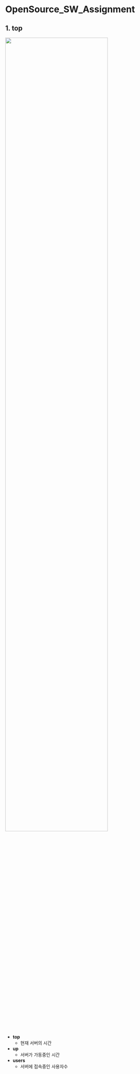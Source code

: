 OpenSource_SW_Assignment
=============

## 1. top
<img src = "https://img1.daumcdn.net/thumb/R1280x0/?scode=mtistory2&fname=https%3A%2F%2Fblog.kakaocdn.net%2Fdn%2Fci8zKv%2Fbtq2CIKurSw%2FHL8qM97SxJkGY8No3T7kYk%2Fimg.png" width = "80%" height = "80%" >

* __top__  
  - 현재 서버의 시간
* __up__  
  - 서버가 가동중인 시간
* __users__  
  - 서버에 접속중인 사용자수
